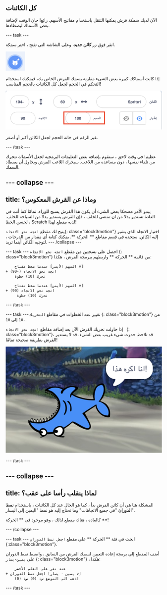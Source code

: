 ## كل الكائنات

الآن لديك سمكة قرش يمكنها التنقل باستخدام مفاتيح الأسهم. رائع! حان الوقت لإضافة بعض الأسماك ليصطادها.

\--- task \---

انقر فوق زر **كائن جديد**، وعلى الشاشة التي تفتح ، اختر سمكة.

![زر الكائن الجديد](images/spritesNewFromLibrary.png)

إذا كانت أسماكك كبيرة بعض الشيء مقارنة بسمك القرش الخاص بك، فيمكنك استخدام التحكم في الحجم لجعل كل الكائنات بالحجم المناسب!

![التحكم في حجم الكائن](images/sprites2.png)

غير الرقم في خانة الحجم لجعل الكائن أكبر أو أصغر.

\--- /task \---

عظيم! في وقت لاحق ، ستقوم بإضافة بعض التعليمات البرمجية لجعل الأسماك تتحرك من تلقاء نفسها ، دون مساعدة من اللاعب. سيحرك اللاعب القرش ويحاول أن يصطاد السمك.

## \--- collapse \---

## title: وماذا عن القرش المعكوس؟

يبدو الأمر مضحكا بعض الشيء أن يكون هذا القرش يسبح للوراء. تمامًا كما أنت في العادة تستدير بدلا من ان تمشي للخلف ، فإن القرش يستدير بدلا من السباحة للخلف. لحسن الحظ ، Scratch لديه مقطع لهذا!

يتيح لك مقطع `اتجه نحو الاتجاه`{: class="block3motion"} اختيار الاتجاه الذي يشير إليه الكائن. ستجده في قسم مقاطع ** الحركة **. يمكنك كتابة أي مقدار من الدرجات ، لتوجيه الكائن أينما تريد. \--- /collapse \---

\--- task \--- احصل على نسختين من مقطع `اتجه نحو الاتجاه` {: class="block3motion"} من قائمة ** الحركة ** واربطهم ببرمجة القرش ، هكذا:

```blocks3
    عندما ضغط مفتاح [السهم الأيسر v] 
+ اتجه نحو الاتجاه (-90) 
    تحرك (10) خطوة
```

```blocks3
    عندما ضغط مفتاح [السهم الأيمن v]
+ اتجه نحو الاتجاه (90)
     تحرك (10) خطوة
```

\--- /task \---

\--- task \--- تغيير عدد الخطوات في مقاطع `التحريك` {: class="block3motion"} من ` -10 ` إلى ` 10 `.

إذا حاولت تحريك القرش الآن بعد إضافة مقاطع `اتجه نحو الاتجاه ` {: class="block3motion"}، قد تلاحظ حدوث شيء غريب بعض الشيء. قد لا يستدير القرش بطريقة صحيحة تمامًا!

![القرش رأسا على عقب](images/spritesUpsideDown.png)

\--- /task \---

## \--- collapse \---

## title: لماذا ينقلب رأسا على عقب؟

المشكلة هنا هي أن كائن القرش بدأ ، كما هو الحال عند كل الكائنات ، باستخدام **نمط الدوران** "في جميع الاتجاهات" وما تحتاج إليه هو نمط "اليمين إلى اليسار".

كالعادة ، هناك مقطع لذلك ، وهو موجود في ** الحركة **!

\--- /collapse \---

\--- task \--- ابحث في فئة ** الحركة ** على مقطع ` اجعل نمط الدوران ` {:class="block3motion"}.

أضف المقطع إلى برمجة إعادة التعيين لسمك القرش من السابق ، واضبط نمط الدوران على `يمين-يسار` {: class="block3motion"} ، هكذا:

```blocks3
    عند نقر على العلم الأخضر 
+ اجعل نمط الدوران [يمين - يسار v]
    اذهب الى الموضع س: (0) ص: (0)
```

\--- /task \---